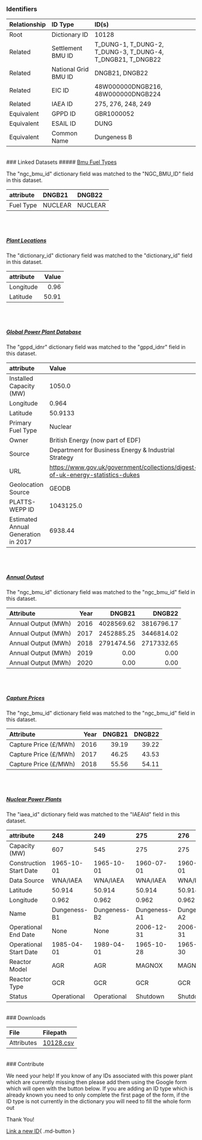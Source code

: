 ### Identifiers

| Relationship   | ID Type              | ID(s)                                                      |
|:---------------|:---------------------|:-----------------------------------------------------------|
| Root           | Dictionary ID        | 10128                                                      |
| Related        | Settlement BMU ID    | T_DUNG-1, T_DUNG-2, T_DUNG-3, T_DUNG-4, T_DNGB21, T_DNGB22 |
| Related        | National Grid BMU ID | DNGB21, DNGB22                                             |
| Related        | EIC ID               | 48W000000DNGB216, 48W000000DNGB224                         |
| Related        | IAEA ID              | 275, 276, 248, 249                                         |
| Equivalent     | GPPD ID              | GBR1000052                                                 |
| Equivalent     | ESAIL ID             | DUNG                                                       |
| Equivalent     | Common Name          | Dungeness B                                                |

<br>
### Linked Datasets
##### <a href="https://osuked.github.io/Power-Station-Dictionary/datasets/bmu-fuel-types">Bmu Fuel Types</a>



The "ngc_bmu_id" dictionary field was matched to the "NGC_BMU_ID" field in this dataset.

| attribute   | DNGB21   | DNGB22   |
|:------------|:---------|:---------|
| Fuel Type   | NUCLEAR  | NUCLEAR  |

<br><br>
##### <a href="https://osuked.github.io/Power-Station-Dictionary/datasets/plant-locations">Plant Locations</a>



The "dictionary_id" dictionary field was matched to the "dictionary_id" field in this dataset.

| attribute   |   Value |
|:------------|--------:|
| Longitude   |    0.96 |
| Latitude    |   50.91 |

<br><br>
##### <a href="https://osuked.github.io/Power-Station-Dictionary/datasets/global-power-plant-database">Global Power Plant Database</a>



The "gppd_idnr" dictionary field was matched to the "gppd_idnr" field in this dataset.

| attribute                           | Value                                                                          |
|:------------------------------------|:-------------------------------------------------------------------------------|
| Installed Capacity (MW)             | 1050.0                                                                         |
| Longitude                           | 0.964                                                                          |
| Latitude                            | 50.9133                                                                        |
| Primary Fuel Type                   | Nuclear                                                                        |
| Owner                               | British Energy (now part of EDF)                                               |
| Source                              | Department for Business Energy & Industrial Strategy                           |
| URL                                 | https://www.gov.uk/government/collections/digest-of-uk-energy-statistics-dukes |
| Geolocation Source                  | GEODB                                                                          |
| PLATTS-WEPP ID                      | 1043125.0                                                                      |
| Estimated Annual Generation in 2017 | 6938.44                                                                        |

<br><br>
##### <a href="https://osuked.github.io/Power-Station-Dictionary/datasets/annual-output">Annual Output</a>



The "ngc_bmu_id" dictionary field was matched to the "ngc_bmu_id" field in this dataset.

| Attribute           |   Year |     DNGB21 |     DNGB22 |
|:--------------------|-------:|-----------:|-----------:|
| Annual Output (MWh) |   2016 | 4028569.62 | 3816796.17 |
| Annual Output (MWh) |   2017 | 2452885.25 | 3446814.02 |
| Annual Output (MWh) |   2018 | 2791474.56 | 2717332.65 |
| Annual Output (MWh) |   2019 |       0.00 |       0.00 |
| Annual Output (MWh) |   2020 |       0.00 |       0.00 |

<br><br>
##### <a href="https://osuked.github.io/Power-Station-Dictionary/datasets/capture-prices">Capture Prices</a>



The "ngc_bmu_id" dictionary field was matched to the "ngc_bmu_id" field in this dataset.

| Attribute             |   Year |   DNGB21 |   DNGB22 |
|:----------------------|-------:|---------:|---------:|
| Capture Price (£/MWh) |   2016 |    39.19 |    39.22 |
| Capture Price (£/MWh) |   2017 |    46.25 |    43.53 |
| Capture Price (£/MWh) |   2018 |    55.56 |    54.11 |

<br><br>
##### <a href="https://osuked.github.io/Power-Station-Dictionary/datasets/nuclear-power-plants">Nuclear Power Plants</a>



The "iaea_id" dictionary field was matched to the "IAEAId" field in this dataset.

| attribute               | 248          | 249          | 275          | 276          |
|:------------------------|:-------------|:-------------|:-------------|:-------------|
| Capacity (MW)           | 607          | 545          | 275          | 275          |
| Construction Start Date | 1965-10-01   | 1965-10-01   | 1960-07-01   | 1960-07-01   |
| Data Source             | WNA/IAEA     | WNA/IAEA     | WNA/IAEA     | WNA/IAEA     |
| Latitude                | 50.914       | 50.914       | 50.914       | 50.914       |
| Longitude               | 0.962        | 0.962        | 0.962        | 0.962        |
| Name                    | Dungeness-B1 | Dungeness-B2 | Dungeness-A1 | Dungeness-A2 |
| Operational End Date    | None         | None         | 2006-12-31   | 2006-12-31   |
| Operational Start Date  | 1985-04-01   | 1989-04-01   | 1965-10-28   | 1965-12-30   |
| Reactor Model           | AGR          | AGR          | MAGNOX       | MAGNOX       |
| Reactor Type            | GCR          | GCR          | GCR          | GCR          |
| Status                  | Operational  | Operational  | Shutdown     | Shutdown     |


<br>
### Downloads


| File       | Filepath                                                                              |
|:-----------|:--------------------------------------------------------------------------------------|
| Attributes | [10128.csv](https://osuked.github.io/Power-Station-Dictionary/object_attrs/10128.csv) |


<br>
### Contribute

We need your help! If you know of any IDs associated with this power plant which are currently missing then please add them using the Google form which will open with the button below. If you are adding an ID type which is already known you need to only complete the first page of the form, if the ID type is not currently in the dictionary you will need to fill the whole form out

Thank You!

[Link a new ID](https://docs.google.com/forms/d/e/1FAIpQLSc5jRsQ7NgiLLXbwo9PUdwTQyuqbRwThltG56-o6NVSe7E_nw/viewform?usp=pp_url&entry.251912331=10128){ .md-button }
